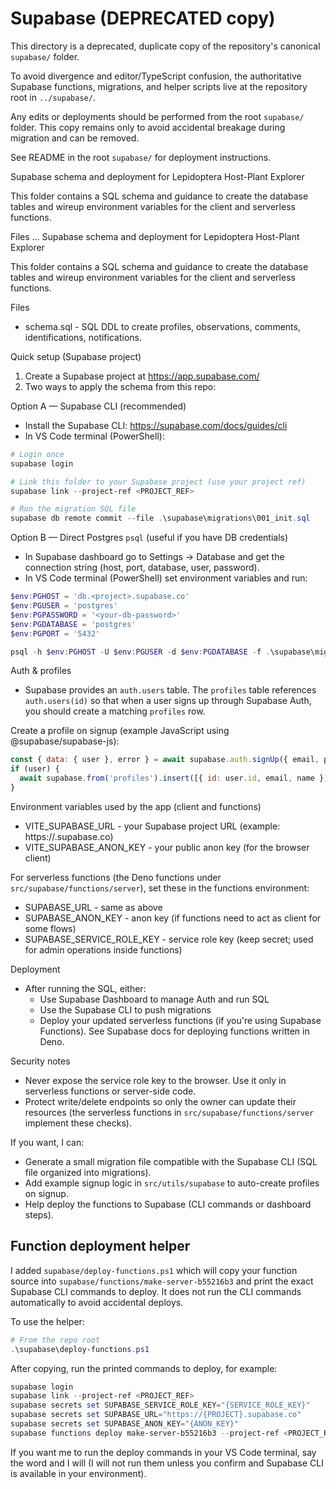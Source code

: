 # Supabase (DEPRECATED copy)

This directory is a deprecated, duplicate copy of the repository's canonical `supabase/` folder.

To avoid divergence and editor/TypeScript confusion, the authoritative Supabase functions, migrations, and helper scripts live at the repository root in `../supabase/`.

Any edits or deployments should be performed from the root `supabase/` folder. This copy remains only to avoid accidental breakage during migration and can be removed.

See README in the root `supabase/` for deployment instructions.

Supabase schema and deployment for Lepidoptera Host-Plant Explorer

This folder contains a SQL schema and guidance to create the database tables and wireup environment variables for the client and serverless functions.

Files
...
Supabase schema and deployment for Lepidoptera Host-Plant Explorer

This folder contains a SQL schema and guidance to create the database tables and wireup environment variables for the client and serverless functions.

Files
- schema.sql - SQL DDL to create profiles, observations, comments, identifications, notifications.

Quick setup (Supabase project)
1. Create a Supabase project at https://app.supabase.com/
2. Two ways to apply the schema from this repo:

Option A — Supabase CLI (recommended)
- Install the Supabase CLI: https://supabase.com/docs/guides/cli
- In VS Code terminal (PowerShell):

```powershell
# Login once
supabase login

# Link this folder to your Supabase project (use your project ref)
supabase link --project-ref <PROJECT_REF>

# Run the migration SQL file
supabase db remote commit --file .\supabase\migrations\001_init.sql
```

Option B — Direct Postgres `psql` (useful if you have DB credentials)
- In Supabase dashboard go to Settings -> Database and get the connection string (host, port, database, user, password).
- In VS Code terminal (PowerShell) set environment variables and run:

```powershell
$env:PGHOST = 'db.<project>.supabase.co'
$env:PGUSER = 'postgres'
$env:PGPASSWORD = '<your-db-password>'
$env:PGDATABASE = 'postgres'
$env:PGPORT = '5432'

psql -h $env:PGHOST -U $env:PGUSER -d $env:PGDATABASE -f .\supabase\migrations\001_init.sql
```

Auth & profiles
- Supabase provides an `auth.users` table. The `profiles` table references `auth.users(id)` so that when a user signs up through Supabase Auth, you should create a matching `profiles` row.

Create a profile on signup (example JavaScript using @supabase/supabase-js):

```js
const { data: { user }, error } = await supabase.auth.signUp({ email, password });
if (user) {
  await supabase.from('profiles').insert([{ id: user.id, email, name }]);
}
```

Environment variables used by the app (client and functions)
- VITE_SUPABASE_URL - your Supabase project URL (example: https://<project>.supabase.co)
- VITE_SUPABASE_ANON_KEY - your public anon key (for the browser client)

For serverless functions (the Deno functions under `src/supabase/functions/server`), set these in the functions environment:
- SUPABASE_URL - same as above
- SUPABASE_ANON_KEY - anon key (if functions need to act as client for some flows)
- SUPABASE_SERVICE_ROLE_KEY - service role key (keep secret; used for admin operations inside functions)

Deployment
- After running the SQL, either:
  - Use Supabase Dashboard to manage Auth and run SQL
  - Use the Supabase CLI to push migrations
  - Deploy your updated serverless functions (if you're using Supabase Functions). See Supabase docs for deploying functions written in Deno.

Security notes
- Never expose the service role key to the browser. Use it only in serverless functions or server-side code.
- Protect write/delete endpoints so only the owner can update their resources (the serverless functions in `src/supabase/functions/server` implement these checks).

If you want, I can:
- Generate a small migration file compatible with the Supabase CLI (SQL file organized into migrations).
- Add example signup logic in `src/utils/supabase` to auto-create profiles on signup.
- Help deploy the functions to Supabase (CLI commands or dashboard steps).

Function deployment helper
--------------------------
I added `supabase/deploy-functions.ps1` which will copy your function source into `supabase/functions/make-server-b55216b3` and print the exact Supabase CLI commands to deploy. It does not run the CLI commands automatically to avoid accidental deploys.

To use the helper:

```powershell
# From the repo root
.\supabase\deploy-functions.ps1
```

After copying, run the printed commands to deploy, for example:

```powershell
supabase login
supabase link --project-ref <PROJECT_REF>
supabase secrets set SUPABASE_SERVICE_ROLE_KEY="{SERVICE_ROLE_KEY}"
supabase secrets set SUPABASE_URL="https://{PROJECT}.supabase.co"
supabase secrets set SUPABASE_ANON_KEY="{ANON_KEY}"
supabase functions deploy make-server-b55216b3 --project-ref <PROJECT_REF>
```

If you want me to run the deploy commands in your VS Code terminal, say the word and I will (I will not run them unless you confirm and Supabase CLI is available in your environment).
